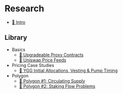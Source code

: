 # Research

* [🔌 Intro](README.md)

## Library
* Basics
  * [💽 Upgradeable Proxy Contracts](upgradeable_proxy.md)
  * [💽 Uniswap Price Feeds](uniswap_price_feeds.md)
* Pricing Case Studies
  * [💽 YGG Initial Allocations, Vesting & Pump Timing](ygg_free_float.md)
* Polygon
  * [💽 Polygon #1: Circulating Supply](polygon_1.md)
  * [💽 Polygon #2: Staking Flow Problems](polygon_2.md)
